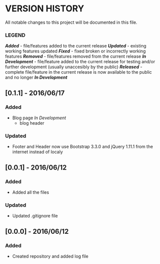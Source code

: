 # VERSION HISTORY
All notable changes to this project will be documented in this file.

### LEGEND
**_Added_** - file/features added to the current release
**_Updated_** - existing working features updated
**_Fixed_** - fixed broken or incorrectly working features
**_Removed_** - file/features removed from the current release
**_In Development_** - file/feature added to the current release for testing and/or further development (usually unaccesibly by the public) 
**_Released_** - complete file/feature in the current release is now available to the public and no longer **_In Development_**

## [0.1.1] - 2016/06/17
### Added
- Blog page *In Development* 
	- blog header

### Updated
- Footer and Header now use Bootstrap 3.3.0 and jQuery 1.11.1 from the internet instead of localy

## [0.0.1] - 2016/06/12
### Added
- Added all the files

### Updated
- Updated .gitignore file

## [0.0.0] - 2016/06/12
### Added
- Created repository and added log file